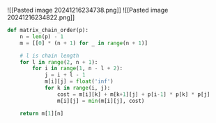 ![[Pasted image 20241216234738.png]]
![[Pasted image 20241216234822.png]]
```python
def matrix_chain_order(p):
    n = len(p) - 1
    m = [[0] * (n + 1) for _ in range(n + 1)]

    # l is chain length
    for l in range(2, n + 1):
        for i in range(1, n - l + 2):
            j = i + l - 1
            m[i][j] = float('inf')
            for k in range(i, j):
                cost = m[i][k] + m[k+1][j] + p[i-1] * p[k] * p[j]
                m[i][j] = min(m[i][j], cost)

    return m[1][n]

```
